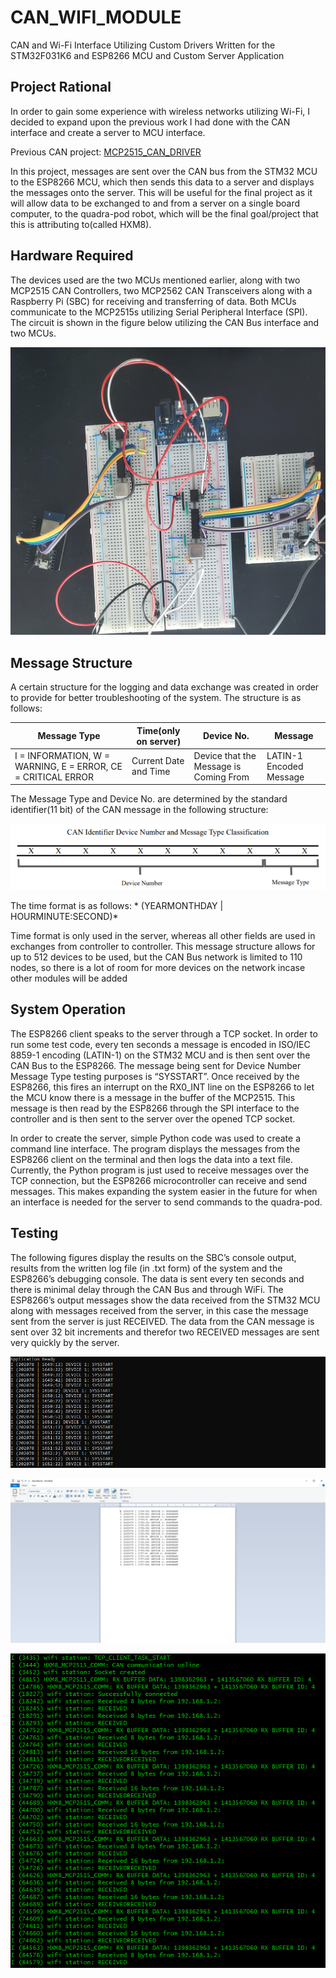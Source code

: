# CAN_WIFI_MODULE
CAN and Wi-Fi Interface Utilizing Custom Drivers Written for the STM32F031K6 and ESP8266 MCU and Custom Server Application

## Project Rational
In order to gain some experience with wireless networks utilizing Wi-Fi, I decided to
expand upon the previous work I had done with the CAN interface and create a server to MCU
interface. 

Previous CAN project: [MCP2515_CAN_DRIVER](https://github.com/matt001k/MCP2515_CAN_DRIVER)

In this project, messages are sent over the CAN bus from the STM32 MCU to the
ESP8266 MCU, which then sends this data to a server and displays the messages onto the server.
This will be useful for the final project as it will allow data to be exchanged to and from a server
on a single board computer, to the quadra-pod robot, which will be the final goal/project that this is attributing to(called HXM8).

## Hardware Required
The devices used are the two MCUs mentioned earlier, along with two MCP2515 CAN
Controllers, two MCP2562 CAN Transceivers along with a Raspberry Pi (SBC) for receiving
and transferring of data. Both MCUs communicate to the MCP2515s utilizing Serial Peripheral
Interface (SPI). The circuit is shown in the figure below utilizing the CAN Bus interface and two MCUs.

<p align="center">
  <img width="" height="" src="https://github.com/matt001k/CAN_WIFI_MODULE/blob/master/photos/Circuit.jpg">
</p>

## Message Structure
A certain structure for the logging and data exchange was created in order to provide for
better troubleshooting of the system. The structure is as follows:

Message Type | Time(only on server) | Device No. | Message
------------ | ------------- | ------------ | -------------
I = INFORMATION, W = WARNING, E = ERROR, CE = CRITICAL ERROR| Current Date and Time | Device that the Message is Coming From | LATIN-1 Encoded Message

The Message Type and Device No. are determined by the standard identifier(11 bit) of the CAN
message in the following structure:
<p align="center">
  <img width="" height="" src="https://github.com/matt001k/CAN_WIFI_MODULE/blob/master/photos/IDENTIFIER%20LAYOUT.PNG"
</p>

The time format is as follows: * (YEARMONTHDAY | HOURMINUTE:SECOND)*

Time format is only used in the server, whereas all other fields are used in exchanges from
controller to controller. This message structure allows for up to 512 devices to be used, but the
CAN Bus network is limited to 110 nodes, so there is a lot of room for more devices on the
network incase other modules will be added

## System Operation
The ESP8266 client speaks to the server through a TCP socket. In order to run some test
code, every ten seconds a message is encoded in ISO/IEC 8859-1 encoding (LATIN-1) on the
STM32 MCU and is then sent over the CAN Bus to the ESP8266. The message being sent for
Device Number Message Type testing purposes is “SYSSTART”. Once received by the ESP8266, this fires an interrupt on the RX0_INT line on the ESP8266 to let the MCU know there is a message in the buffer of the MCP2515. This message is then read by the ESP8266 through the SPI interface to the controller
and is then sent to the server over the opened TCP socket.

In order to create the server, simple Python code was used to create a command line
interface. The program displays the messages from the ESP8266 client on the terminal and then
logs the data into a text file. Currently, the Python program is just used to receive messages over
the TCP connection, but the ESP8266 microcontroller can receive and send messages. This
makes expanding the system easier in the future for when an interface is needed for the server to
send commands to the quadra-pod. 

## Testing
The following figures display  the results on the SBC’s console output, results
from the written log file (in .txt form) of the system and the ESP8266’s debugging console. The
data is sent every ten seconds and there is minimal delay through the CAN Bus and through WiFi. The ESP8266’s output messages show the data received from the STM32 MCU along with
messages received from the server, in this case the message sent from the server is just
RECEIVED. The data from the CAN message is sent over 32 bit increments and therefor two
RECEIVED messages are sent very quickly by the server.

<p align="center">
  <img width="" height="" src="https://github.com/matt001k/CAN_WIFI_MODULE/blob/master/photos/Server%20Terminal%20Display..PNG"
</p>
  <p align="center">
  <img width="" height="" src="https://github.com/matt001k/CAN_WIFI_MODULE/blob/master/photos/txt%20Display.PNG"
</p>
    <p align="center">
  <img width="" height="" src="https://github.com/matt001k/CAN_WIFI_MODULE/blob/master/photos/ESP8266%20Debug%20Terminal.PNG"
</p>
